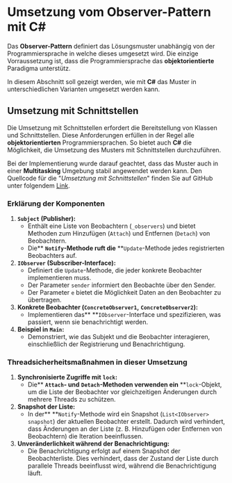 # Umsetzung vom Observer-Pattern mit C#

Das **Observer-Pattern** definiert das Lösungsmuster unabhängig von der Programmiersprache in welche dieses umgesetzt wird. Die einzige Vorraussetzung ist, dass die Programmiersprache das **objektorientierte** Paradigma unterstütz.

In diesem Abschnitt soll gezeigt werden, wie mit **C#** das Muster in unterschiedlichen Varianten umgesetzt werden kann.

## Umsetzung mit Schnittstellen

Die Umsetzung mit Schnittstellen erfordert die Bereitstellung von Klassen und Schnittstellen. Diese Anforderungen erfüllen in der Regel alle **objektorientierten** Programmiersprachen. So bietet auch **C#** die Möglichkeit, die Umsetzung des Musters mit Schnittstellen durchzuführen.

Bei der Implementierung wurde darauf geachtet, dass das Muster auch in einer **Multitasking** Umgebung stabil angewendet werden kann. Den Quellcode für  die "*Umsetztung mit Schnittstellen*" finden Sie auf GitHub unter folgendem [Link](https://github.com/leoggehrer/ObserverPattern/tree/main/ObserverPattern.Logic/WithInterfaces).

### Erklärung der Komponenten

1. **`Subject` (Publisher):**
   * Enthält eine Liste von Beobachtern (`_observers`) und bietet Methoden zum Hinzufügen (`Attach`) und Entfernen (`Detach`) von Beobachtern.
   * Die** **`Notify`-Methode ruft die** **`Update`-Methode jedes registrierten Beobachters auf.
2. **`IObserver` (Subscriber-Interface):**
   * Definiert die `Update`-Methode, die jeder konkrete Beobachter implementieren muss.
   * Der Parameter `sender` informiert den Beobachte über den Sender.
   * Der Parameter `e` bietet die Möglichkeit Daten an den Beobachter zu übertragen.
3. **Konkrete Beobachter (`ConcreteObserver1`,** **`ConcreteObserver2`):**
   * Implementieren das** **`IObserver`-Interface und spezifizieren, was passiert, wenn sie benachrichtigt werden.
4. **Beispiel in** **`Main`:**
   * Demonstriert, wie das Subjekt und die Beobachter interagieren, einschließlich der Registrierung und Benachrichtigung.

### Threadsicherheitsmaßnahmen in dieser Umsetzung

1. **Synchronisierte Zugriffe mit** **`lock`:**
   * Die** **`Attach`- und** **`Detach`-Methoden verwenden ein** **`lock`-Objekt, um die Liste der Beobachter vor gleichzeitigen Änderungen durch mehrere Threads zu schützen.
2. **Snapshot der Liste:**
   * In der** **`Notify`-Methode wird ein Snapshot (`List<IObserver> snapshot`) der aktuellen Beobachter erstellt. Dadurch wird verhindert, dass Änderungen an der Liste (z. B. Hinzufügen oder Entfernen von Beobachtern) die Iteration beeinflussen.
3. **Unveränderlichkeit während der Benachrichtigung:**
   * Die Benachrichtigung erfolgt auf einem Snapshot der Beobachterliste. Dies verhindert, dass der Zustand der Liste durch parallele Threads beeinflusst wird, während die Benachrichtigung läuft.
